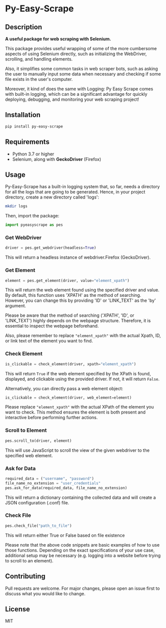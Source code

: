 # Py-Easy-Scrape

## Description

__A useful package for web scraping with Selenium.__

This package provides useful wrapping of some of the more cumbersome aspects of using Selenium directly, such as initializing the WebDriver, scrolling, and handling elements.

Also, it simplifies some common tasks in web scraper bots, such as  asking the user to manually input some data when necessary and checking if some file exists in the user's computer.

Moreover, it kind of does the same with Logging: Py Easy Scrape comes with built-in logging, which can be a significant advantage for quickly deploying, debugging, and monitoring your web scraping project!

## Installation

```bash
pip install py-easy-scrape
```

## Requirements

- Python 3.7 or higher
- Selenium, along with __GeckoDriver__ (Firefox)

## Usage

Py-Easy-Scrape has a built-in logging system that, so far, needs a directory for all the logs that are going to be generated. Hence, in your project directory, create a new directory called 'logs':
```bash
mkdir logs
```

Then, import the package:
```python
import pyeasyscrape as pes
```

### Get WebDriver

```python
driver = pes.get_webdriver(headless=True)
```
This will return a headless instance of webdriver.Firefox (GeckoDriver).

### Get Element

```python
element = pes.get_element(driver, value="element_xpath")
```

This will return the web element found using the specified driver and value. By default, this function uses 'XPATH' as the method of searching. However, you can change this by providing 'ID' or 'LINK_TEXT' as the 'by' argument.

Please be aware that the method of searching ('XPATH', 'ID', or 'LINK_TEXT') highly depends on the webpage structure. Therefore, it is essential to inspect the webpage beforehand.

Also, please remember to replace `"element_xpath"` with the actual Xpath, ID, or link text of the element you want to find.

### Check Element

```python
is_clickable = check_element(driver, xpath="element_xpath")
```

This will return `True` if the web element specified by the XPath is found, displayed, and clickable using the provided driver. If not, it will return `False`. 

Alternatively, you can directly pass a web element object:

```python
is_clickable = check_element(driver, web_element=element)
```

Please replace `"element_xpath"` with the actual XPath of the element you want to check. This method ensures the element is both present and interactive before performing further actions.


### Scroll to Element

```python
pes.scroll_to(driver, element)
```

This will use JavaScript to scroll the view of the given webdriver to the specified web element.

### Ask for Data

```python
required_data = ("username", "password")
file_name_no_extension = "user_credentials"
pes.ask_for_data(required_data, file_name_no_extension)
```

This will return a dictionary containing the collected data and will create a JSON configuration (.conf) file.

### Check File

```python
pes.check_file("path_to_file")
```

This will return either True or False based on file existence

Please note that the above code snippets are basic examples of how to use those functions. Depending on the exact specifications of your use case, additional setup may be necessary (e.g. logging into a website before trying to scroll to an element).

## Contributing

Pull requests are welcome. For major changes, please open an issue first to discuss what you would like to change.

## License

MIT

